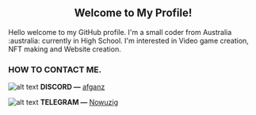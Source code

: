 <p align="center">
	<h2 align="center">Welcome to My Profile!</h2>
Hello welcome to my GitHub profile. I'm a small coder from Australia :australia: currently in High School. I'm interested in Video game creation, NFT making and Website creation.

### HOW TO CONTACT ME. 	
 ![alt text](https://camo.githubusercontent.com/ea7d452e3088769137d07a551859764ff985f40586d9e6013afce3a1fa3eb5c1/68747470733a2f2f692e6962622e636f2f376a32396e31352f446973636f72642e706e67) 	**DISCORD ―** [afganz](https://discord.com/users/836563146427596830/profile) 
 
 ![alt text](https://i.ibb.co/FDyBWMk/EE5378-FB-EA48-4-F9-C-8-D3-C-93-CD7-B2-E2-BA3.png) **TELEGRAM ―** [Nowuzig](https://t.me/Nowuzig)
 
 



<!--
**Nowu/Nowu** is a ✨ _special_ ✨ repository because its `README.md` (this file) appears on your GitHub profile.

Here are some ideas to get you started:

- 🔭 I’m currently working on ...
- 🌱 I’m currently learning ...
- 👯 I’m looking to collaborate on ...
- 🤔 I’m looking for help with ...
- 💬 Ask me about ...
- 📫 How to reach me: ...
- 😄 Pronouns: ...
- ⚡ Fun fact: ...
-->
